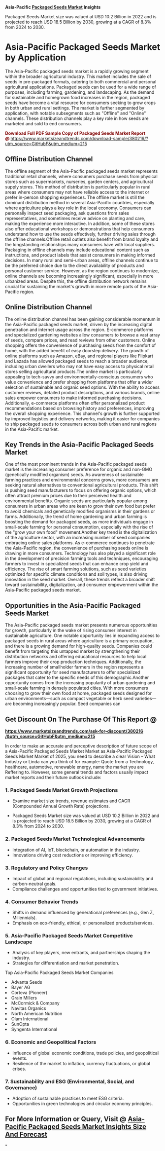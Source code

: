 <p><strong>Asia-Pacific&nbsp;<a href=""https://www.marketsizeandtrends.com/download-sample/380216/&amp;utm_source=GitHubF&amp;utm_medium=215"">Packaged Seeds Market</a> Insights</strong></p><p>Packaged Seeds Market size was valued at USD 10.2 Billion in 2022 and is projected to reach USD 18.5 Billion by 2030, growing at a CAGR of 8.3% from 2024 to 2030.</p><p><h1>Asia-Pacific Packaged Seeds Market by Application</h1><p>The Asia-Pacific packaged seeds market is a rapidly growing segment within the broader agricultural industry. This market includes the sale of seeds in pre-packaged formats, catering to both commercial and personal agricultural applications. Packaged seeds can be used for a wide range of purposes, including farming, gardening, and landscaping. As the demand for sustainable and homegrown food increases in the region, packaged seeds have become a vital resource for consumers seeking to grow crops in both urban and rural settings. The market is further segmented by application, with notable subsegments such as "Offline" and "Online" channels. These distribution channels play a key role in how seeds are marketed and sold to end consumers.<p><strong><span style="color: #800000;">Download Full PDF Sample Copy of Packaged Seeds Market Report @</span>&nbsp;</strong><a href="https://www.marketsizeandtrends.com/download-sample/380216/?utm_source=GitHubF&amp;utm_medium=215" target="_blank">https://www.marketsizeandtrends.com/download-sample/380216/?utm_source=GitHubF&amp;utm_medium=215</a></p></p><h2>Offline Distribution Channel</h2><p>The offline segment of the Asia-Pacific packaged seeds market represents traditional retail channels, where consumers purchase seeds from physical stores such as supermarkets, nurseries, garden centers, and agricultural supply stores. This method of distribution is particularly popular in rural areas where consumers may not have reliable access to the internet or prefer in-person shopping experiences. The offline market is still the dominant distribution method in several Asia-Pacific countries, especially where agriculture plays a key role in the local economy. Consumers can personally inspect seed packaging, ask questions from sales representatives, and sometimes receive advice on planting and care, making the experience more interactive. In addition, some of these stores also offer educational workshops or demonstrations that help consumers understand how to use the seeds effectively, further driving sales through the offline channels.Offline retail outlets also benefit from brand loyalty and the longstanding relationships many consumers have with local suppliers. Packaging in offline channels may include educational content such as instructions, and product labels that assist consumers in making informed decisions. In many rural and semi-urban areas, offline channels continue to be the preferred choice due to the direct availability of products and personal customer service. However, as the region continues to modernize, online channels are becoming increasingly significant, especially in more urbanized areas. Despite this, the offline distribution network remains crucial for sustaining the market's growth in more remote parts of the Asia-Pacific region.</p><h2>Online Distribution Channel</h2><p>The online distribution channel has been gaining considerable momentum in the Asia-Pacific packaged seeds market, driven by the increasing digital penetration and internet usage across the region. E-commerce platforms and specialized gardening websites allow consumers to browse a vast array of seeds, compare prices, and read reviews from other customers. Online shopping offers the convenience of purchasing seeds from the comfort of home, with the added benefit of easy doorstep delivery. The growth of online platforms such as Amazon, eBay, and regional players like Flipkart and Lazada has allowed packaged seeds to reach a broader audience, including urban dwellers who may not have easy access to physical retail stores selling agricultural products.The online market is particularly appealing to tech-savvy and environmentally-conscious consumers who value convenience and prefer shopping from platforms that offer a wider selection of sustainable and organic seed options. With the ability to access customer reviews, detailed product descriptions, and various brands, online sales empower consumers to make informed purchasing decisions. Additionally, e-commerce platforms often offer personalized product recommendations based on browsing history and preferences, improving the overall shopping experience. This channel's growth is further supported by improved logistics and delivery networks, making it easier for companies to ship packaged seeds to consumers across both urban and rural regions in the Asia-Pacific market.</p><h2>Key Trends in the Asia-Pacific Packaged Seeds Market</h2><p>One of the most prominent trends in the Asia-Pacific packaged seeds market is the increasing consumer preference for organic and non-GMO (genetically modified organism) seeds. As awareness of sustainable farming practices and environmental concerns grows, more consumers are seeking natural alternatives to conventional agricultural products. This shift is pushing seed manufacturers to focus on offering organic options, which often attract premium prices due to their perceived health and environmental benefits. Organic seeds are particularly popular among consumers in urban areas who are keen to grow their own food but prefer to avoid chemicals and genetically modified organisms in their gardens or farms. Additionally, the trend of home gardening and urban farming is boosting the demand for packaged seeds, as more individuals engage in small-scale farming for personal consumption, especially with the rise of the "grow your own food" movement.Another key trend is the digitalization of the agriculture sector, with an increasing number of seed companies embracing online sales platforms. As e-commerce continues to penetrate the Asia-Pacific region, the convenience of purchasing seeds online is drawing in more consumers. Technology has also played a significant role in the development of precision farming tools and techniques, encouraging farmers to invest in specialized seeds that can enhance crop yield and efficiency. The rise of smart farming solutions, such as seed varieties optimized for specific climate conditions and soil types, is also driving innovation in the seed market. Overall, these trends reflect a broader shift toward sustainability, digitalization, and consumer empowerment within the Asia-Pacific packaged seeds market.</p><h2>Opportunities in the Asia-Pacific Packaged Seeds Market</h2><p>The Asia-Pacific packaged seeds market presents numerous opportunities for growth, particularly in the wake of rising consumer interest in sustainable agriculture. One notable opportunity lies in expanding access to packaged seeds in rural areas where agriculture is a primary occupation, and there is a growing demand for high-quality seeds. Companies could benefit from targeting this untapped market by strengthening their distribution networks and offering educational resources to help local farmers improve their crop production techniques. Additionally, the increasing number of smallholder farmers in the region represents a significant opportunity for seed manufacturers to offer specialized packages that cater to the specific needs of this demographic.Another opportunity comes from the increasing popularity of urban gardening and small-scale farming in densely populated cities. With more consumers choosing to grow their own food at home, packaged seeds designed for urban environments—such as compact vegetable or herb seed varieties—are becoming increasingly popular. Seed companies can</p><h2><strong>Get Discount On The Purchase Of This Report @&nbsp;</strong></h2><p><strong><a href=""https://www.marketsizeandtrends.com/ask-for-discount/380216/&amp;utm_source=GitHubF&amp;utm_medium=215"" target=""_blank"">https://www.marketsizeandtrends.com/ask-for-discount/380216<br />/&amp;utm_source=GitHubF&amp;utm_medium=215</a></strong></p><p>In order to make an accurate and perceptive description of future scope of a Asia-Pacific&nbsp;Packaged Seeds Market Market as Asia-Pacific&nbsp;Packaged Seeds Market Market of 2025, you need to describe a clear Vision &ndash; What Industry or Linda can you think of for example: Quote from a Technology, healthcare, automotive, renewable energy, name the market you are Reffering to. However, some general trends and factors usually impact market reports and their future outlook include:</p><h3>1.&nbsp;<strong>Packaged Seeds Market Growth Projections</strong></h3><ul><li>Examine market size trends, revenue estimates and CAGR (Compounded Annual Growth Rate) projections.</li><li><p>Packaged Seeds Market size was valued at USD 10.2 Billion in 2022 and is projected to reach USD 18.5 Billion by 2030, growing at a CAGR of 8.3% from 2024 to 2030.</p></li></ul><h3>2.&nbsp;<strong>Packaged Seeds Market Technological Advancements</strong></h3><ul><li>Integration of AI, IoT, blockchain, or automation in the industry.</li><li>Innovations driving cost reductions or improving efficiency.</li></ul><h3>3.&nbsp;<strong>Regulatory and Policy Changes</strong></h3><ul><li>Impact of global and regional regulations, including sustainability and carbon-neutral goals.</li><li>Compliance challenges and opportunities tied to government initiatives.</li></ul><h3>4.&nbsp;<strong>Consumer Behavior Trends</strong></h3><ul><li>Shifts in demand influenced by generational preferences (e.g., Gen Z, Millennials).</li><li>Emphasis on eco-friendly, ethical, or personalized products/services.</li></ul><h3>5.&nbsp;<strong>Asia-Pacific Packaged Seeds Market Competitive Landscape</strong></h3><ul><li>Analysis of key players, new entrants, and partnerships shaping the industry.</li><li>Strategies for differentiation and market penetration.</li></ul><p data-pm-slice=""1 1 []"">Top Asia-Pacific Packaged Seeds Market Companies</p><div data-test-id=""""><p><li>Advanta Seeds</li><li> Bayer AG</li><li> Corteva (Pioneer)</li><li> Grain Millers</li><li> McCormick & Company</li><li> Navitas Organics</li><li> North American Nutrition</li><li> Olam International</li><li> SunOpta</li><li> Syngenta International</li></p></div><h3>6.&nbsp;<strong>Economic and Geopolitical Factors</strong></h3><ul><li>Influence of global economic conditions, trade policies, and geopolitical events.</li><li>Resilience of the market to inflation, currency fluctuations, or global crises.</li></ul><h3>7.&nbsp;<strong>Sustainability and ESG (Environmental, Social, and Governance)</strong></h3><ul><li>Adoption of sustainable practices to meet ESG criteria.</li><li>Opportunities in green technologies and circular economy principles.</li></ul><h2><strong>For More Information or Query, Visit @&nbsp;</strong><a href=""https://www.verifiedmarketreports.com/product/packaged-seeds-market/"" target=""_blank"">Asia-Pacific Packaged Seeds Market Insights Size And Forecast</a></h2>"

